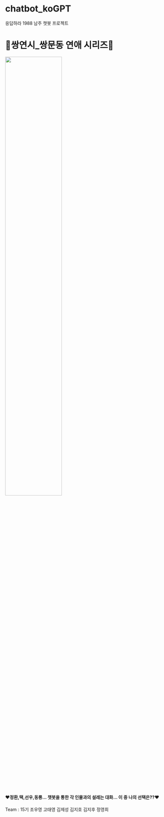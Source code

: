 # chatbot_koGPT
응답하라 1988 남주 챗봇 프로젝트

# 🫶쌍연시_쌍문동 연애 시리즈🫶 
<img src="https://user-images.githubusercontent.com/97603350/211563562-d359c1d6-d3d8-41d9-be8d-57ab3df0f5a1.jpg" width="60%" height="60%">

#### ❤️정환,택,선우,동룡... 챗봇을 통한 각 인물과의 설레는 대화... 이 중 나의 선택은??❤️

Team : 15기 조우영 고태영 김제성 김지호 김지후 정영희
